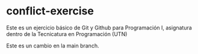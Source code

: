 # conflict-exercise
Este es un ejercicio básico de Git y Github para Programación I, asignatura dentro de la Tecnicatura en Programación (UTN)

Este es un cambio en la main branch.